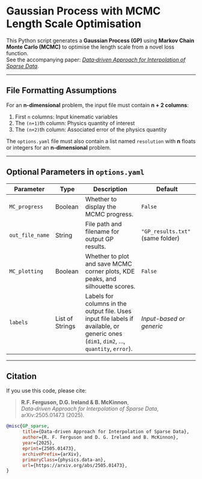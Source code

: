# Gaussian Process with MCMC Length Scale Optimisation

This Python script generates a **Gaussian Process (GP)** using **Markov Chain Monte Carlo (MCMC)** to optimise the length scale from a novel loss function.  
See the accompanying paper: [*Data‑driven Approach for Interpolation of Sparse Data*](https://arxiv.org/abs/2505.01473).


---

## File Formatting Assumptions

For an **n-dimensional** problem, the input file must contain **n + 2 columns**:

1. First `n` columns: Input kinematic variables  
2. The `(n+1)`th column: Physics quantity of interest  
3. The `(n+2)`th column: Associated error of the physics quantity

The `options.yaml` file must also contain a list named `resolution` with **n** floats or integers for an **n-dimensional** problem.


---

## Optional Parameters in `options.yaml`

| Parameter        | Type            | Description                                                                                         | Default                          |
|------------------|-----------------|-----------------------------------------------------------------------------------------------------|----------------------------------|
| `MC_progress`    | Boolean         | Whether to display the MCMC progress.                                                              | `False`                          |
| `out_file_name`  | String          | File path and filename for output GP results.                                                      | `"GP_results.txt"` (same folder) |
| `MC_plotting`    | Boolean         | Whether to plot and save MCMC corner plots, KDE peaks, and silhouette scores.                      | `False`                          |
| `labels`         | List of Strings | Labels for columns in the output file. Uses input file labels if available, or generic ones (`dim1`, `dim2`, ..., `quantity`, `error`). | *Input-based or generic*         |

---

## Citation

If you use this code, please cite:

> **R.F. Ferguson, D.G. Ireland & B. McKinnon**,  
> *Data‑driven Approach for Interpolation of Sparse Data*,  
> arXiv:2505.01473 (2025).

```bibtex
@misc{GP_sparse,
      title={Data-driven Approach for Interpolation of Sparse Data}, 
      author={R. F. Ferguson and D. G. Ireland and B. McKinnon},
      year={2025},
      eprint={2505.01473},
      archivePrefix={arXiv},
      primaryClass={physics.data-an},
      url={https://arxiv.org/abs/2505.01473}, 
}
